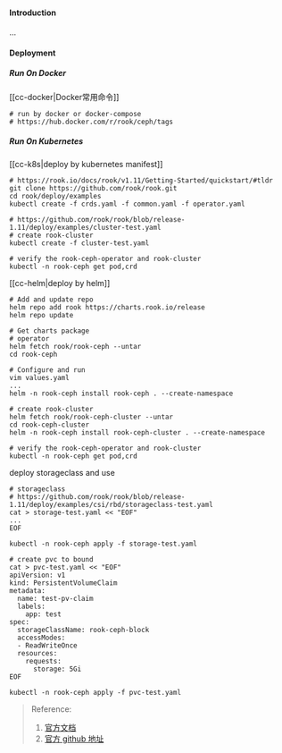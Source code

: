 #### Introduction
...


#### Deployment
##### Run On Docker
[[cc-docker|Docker常用命令]]
```shell
# run by docker or docker-compose
# https://hub.docker.com/r/rook/ceph/tags
```

##### Run On Kubernetes
[[cc-k8s|deploy by kubernetes manifest]]
```shell
# https://rook.io/docs/rook/v1.11/Getting-Started/quickstart/#tldr
git clone https://github.com/rook/rook.git
cd rook/deploy/examples
kubectl create -f crds.yaml -f common.yaml -f operator.yaml

# https://github.com/rook/rook/blob/release-1.11/deploy/examples/cluster-test.yaml
# create rook-cluster
kubectl create -f cluster-test.yaml

# verify the rook-ceph-operator and rook-cluster
kubectl -n rook-ceph get pod,crd
```

[[cc-helm|deploy by helm]]
```shell
# Add and update repo
helm repo add rook https://charts.rook.io/release
helm repo update

# Get charts package
# operator
helm fetch rook/rook-ceph --untar
cd rook-ceph

# Configure and run
vim values.yaml
...
helm -n rook-ceph install rook-ceph . --create-namespace 

# create rook-cluster
helm fetch rook/rook-ceph-cluster --untar
cd rook-ceph-cluster
helm -n rook-ceph install rook-ceph-cluster . --create-namespace

# verify the rook-ceph-operator and rook-cluster
kubectl -n rook-ceph get pod,crd
```

deploy storageclass and use
```shell
# storageclass
# https://github.com/rook/rook/blob/release-1.11/deploy/examples/csi/rbd/storageclass-test.yaml
cat > storage-test.yaml << "EOF"
...
EOF

kubectl -n rook-ceph apply -f storage-test.yaml

# create pvc to bound
cat > pvc-test.yaml << "EOF"
apiVersion: v1
kind: PersistentVolumeClaim
metadata:
  name: test-pv-claim
  labels:
    app: test
spec:
  storageClassName: rook-ceph-block
  accessModes:
  - ReadWriteOnce
  resources:
    requests:
      storage: 5Gi
EOF

kubectl -n rook-ceph apply -f pvc-test.yaml

```


> Reference:
> 1. [官方文档](https://rook.io/)
> 2. [官方 github 地址](https://github.com/rook/rook)

